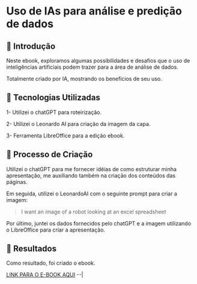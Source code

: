 # Uso de IAs para análise e predição de dados

## 🚀 Introdução

Neste ebook, exploramos algumas possibilidades e desafios que o uso de inteligências artificiais podem trazer para a área de análise de dados.

Totalmente criado por IA, mostrando os benefícios de seu uso.

## 🤖 Tecnologias Utilizadas
1- Utilizei o chatGPT para roteirização.

2- Utilizei o Leonardo AI para criação da imagem da capa.

3- Ferramenta LibreOffice para a edição ebook.

## 🧐 Processo de Criação
Utilizei o chatGPT para me fornecer idéias de como estruturar minha apresentação, me auxiliando também na criação dos conteúdos das páginas. 

Em seguida, utilizei o LeonardoAI com o seguinte prompt para criar a imagem:
> I want an image of a robot looking at an excel spreadsheet

Por último, juntei os dados fornecidos pelo chatGPT e a imagem utilizando o LibreOffice para criar a apresentação.

## 🚀 Resultados
Como resultado, foi criado o ebook.

[LINK PARA O E-BOOK AQUI](https://github.com/RCAS2021/lab-natty-or-not/blob/main/IAs%20para%20análise%20e%20predição%20de%20dados.pdf)
--|
